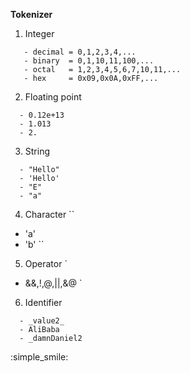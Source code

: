 **Tokenizer**
1. Integer
````
   - decimal = 0,1,2,3,4,...
   - binary  = 0,1,10,11,100,...
   - octal   = 1,2,3,4,5,6,7,10,11,...
   - hex     = 0x09,0x0A,0xFF,...
````
2. Floating point
```
  - 0.12e+13
  - 1.013
  - 2.
```
3. String
````
  - "Hello"
  - 'Hello'
  - "E"
  - "a"
````
4. Character
``
  - 'a'
  - 'b'
``
5. Operator
`
  - &&,!,@,||,&@
`
6. Identifier
```
  - _value2_
  - AliBaba
  - _damnDaniel2
```

:simple_smile:

